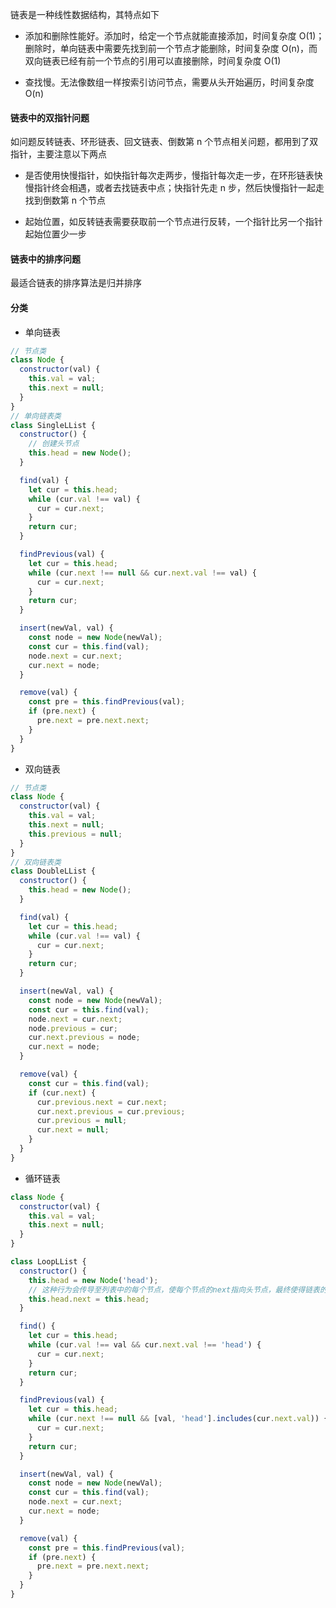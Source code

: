 链表是一种线性数据结构，其特点如下

- 添加和删除性能好。添加时，给定一个节点就能直接添加，时间复杂度 O(1)；删除时，单向链表中需要先找到前一个节点才能删除，时间复杂度 O(n)，而双向链表已经有前一个节点的引用可以直接删除，时间复杂度 O(1)

- 查找慢。无法像数组一样按索引访问节点，需要从头开始遍历，时间复杂度 O(n)

#### 链表中的双指针问题

如问题反转链表、环形链表、回文链表、倒数第 n 个节点相关问题，都用到了双指针，主要注意以下两点

- 是否使用快慢指针，如快指针每次走两步，慢指针每次走一步，在环形链表快慢指针终会相遇，或者去找链表中点；快指针先走 n 步，然后快慢指针一起走找到倒数第 n 个节点

- 起始位置，如反转链表需要获取前一个节点进行反转，一个指针比另一个指针起始位置少一步

#### 链表中的排序问题

最适合链表的排序算法是归并排序

#### 分类

- 单向链表

```js
// 节点类
class Node {
  constructor(val) {
    this.val = val;
    this.next = null;
  }
}
// 单向链表类
class SingleLList {
  constructor() {
    // 创建头节点
    this.head = new Node();
  }

  find(val) {
    let cur = this.head;
    while (cur.val !== val) {
      cur = cur.next;
    }
    return cur;
  }

  findPrevious(val) {
    let cur = this.head;
    while (cur.next !== null && cur.next.val !== val) {
      cur = cur.next;
    }
    return cur;
  }

  insert(newVal, val) {
    const node = new Node(newVal);
    const cur = this.find(val);
    node.next = cur.next;
    cur.next = node;
  }

  remove(val) {
    const pre = this.findPrevious(val);
    if (pre.next) {
      pre.next = pre.next.next;
    }
  }
}
```

- 双向链表

```js
// 节点类
class Node {
  constructor(val) {
    this.val = val;
    this.next = null;
    this.previous = null;
  }
}
// 双向链表类
class DoubleLList {
  constructor() {
    this.head = new Node();
  }

  find(val) {
    let cur = this.head;
    while (cur.val !== val) {
      cur = cur.next;
    }
    return cur;
  }

  insert(newVal, val) {
    const node = new Node(newVal);
    const cur = this.find(val);
    node.next = cur.next;
    node.previous = cur;
    cur.next.previous = node;
    cur.next = node;
  }

  remove(val) {
    const cur = this.find(val);
    if (cur.next) {
      cur.previous.next = cur.next;
      cur.next.previous = cur.previous;
      cur.previous = null;
      cur.next = null;
    }
  }
}
```

- 循环链表

```js
class Node {
  constructor(val) {
    this.val = val;
    this.next = null;
  }
}

class LoopLList {
  constructor() {
    this.head = new Node('head');
    // 这种行为会传导至列表中的每个节点，使每个节点的next指向头节点，最终使得链表的尾节点指向头节点，形成循环链表
    this.head.next = this.head;
  }

  find() {
    let cur = this.head;
    while (cur.val !== val && cur.next.val !== 'head') {
      cur = cur.next;
    }
    return cur;
  }

  findPrevious(val) {
    let cur = this.head;
    while (cur.next !== null && [val, 'head'].includes(cur.next.val)) {
      cur = cur.next;
    }
    return cur;
  }

  insert(newVal, val) {
    const node = new Node(newVal);
    const cur = this.find(val);
    node.next = cur.next;
    cur.next = node;
  }

  remove(val) {
    const pre = this.findPrevious(val);
    if (pre.next) {
      pre.next = pre.next.next;
    }
  }
}
```
